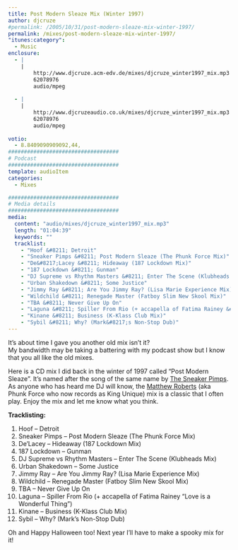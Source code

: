 ```yaml
---
title: Post Modern Sleaze Mix (Winter 1997)
author: djcruze
#permalink: /2005/10/31/post-modern-sleaze-mix-winter-1997/
permalink: /mixes/post-modern-sleaze-mix-winter-1997/
"itunes:category":
  - Music
enclosure:
  - |
    |
        http://www.djcruze.acm-edv.de/mixes/djcruze_winter1997_mix.mp3
        62078976
        audio/mpeg
        
  - |
    |
        http://www.djcruzeaudio.co.uk/mixes/djcruze_winter1997_mix.mp3
        62078976
        audio/mpeg
        
votio:
  - 8.8409090909092,44,
###################################
# Podcast
###################################
template: audioItem
categories:
  - Mixes

###################################
# Media details
###################################
media:
  content: "audio/mixes/djcruze_winter1997_mix.mp3"
  length: "01:04:39"
  keywords: ""
  tracklist:
    - "Hoof &#8211; Detroit"
    - "Sneaker Pimps &#8211; Post Modern Sleaze (The Phunk Force Mix)"
    - "De&#8217;Lacey &#8211; Hideaway (187 Lockdown Mix)"
    - "187 Lockdown &#8211; Gunman"
    - "DJ Supreme vs Rhythm Masters &#8211; Enter The Scene (Klubheads Mix)"
    - "Urban Shakedown &#8211; Some Justice"
    - "Jimmy Ray &#8211; Are You Jimmy Ray? (Lisa Marie Experience Mix)"
    - "Wildchild &#8211; Renegade Master (Fatboy Slim New Skool Mix)"
    - "TBA &#8211; Never Give Up On"
    - "Laguna &#8211; Spiller From Rio (+ accapella of Fatima Rainey &#8220;Love is a Wonderful Thing&#8221;)"
    - "Kinane &#8211; Business (K-Klass Club Mix)"
    - "Sybil &#8211; Why? (Mark&#8217;s Non-Stop Dub)"
---
```


It&#8217;s about time I gave you another old mix isn&#8217;t it?  
My bandwidth may be taking a battering with my podcast show but I know that you all like the old mixes.

Here is a CD mix I did back in the winter of 1997 called &#8220;Post Modern Sleaze&#8221;. It&#8217;s named after the song of the same name by [The Sneaker Pimps][1]. As anyone who has heard me DJ will know, the [Matthew Roberts][2] (aka Phunk Force who now records as King Unique) mix is a classic that I often play. Enjoy the mix and let me know what you think.

**Tracklisting:**

  1. Hoof &#8211; Detroit
  2. Sneaker Pimps &#8211; Post Modern Sleaze (The Phunk Force Mix)
  3. De&#8217;Lacey &#8211; Hideaway (187 Lockdown Mix)
  4. 187 Lockdown &#8211; Gunman
  5. DJ Supreme vs Rhythm Masters &#8211; Enter The Scene (Klubheads Mix)
  6. Urban Shakedown &#8211; Some Justice
  7. Jimmy Ray &#8211; Are You Jimmy Ray? (Lisa Marie Experience Mix)
  8. Wildchild &#8211; Renegade Master (Fatboy Slim New Skool Mix)
  9. TBA &#8211; Never Give Up On
 10. Laguna &#8211; Spiller From Rio (+ accapella of Fatima Rainey &#8220;Love is a Wonderful Thing&#8221;)
 11. Kinane &#8211; Business (K-Klass Club Mix)
 12. Sybil &#8211; Why? (Mark&#8217;s Non-Stop Dub)

Oh and Happy Halloween too! Next year I&#8217;ll have to make a spooky mix for it!

 [1]: http://www.sneakerpimps.com/
 [2]: http://www.kingunique.com
